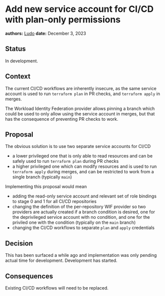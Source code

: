 # Add new service account for CI/CD with plan-only permissions

**authors:** [Ludo](https://github.com/ludoo)
**date:** December 3, 2023

## Status

In development.

## Context

The current CI/CD workflows are inherently insecure, as the same service account is used to run `terraform plan` in PR checks, and `terraform apply` in merges.

The Workload Identity Federation provider allows pinning a branch which could be used to only allow using the service account in merges, but that has the consequence of preventing PR checks to work.

## Proposal

The obvious solution is to use two separate service accounts for CI/CD

- a lower privileged one that is only able to read resources and can be safely used to run `terraform plan` during PR checks
- a higher privileged one which can modify resources and is used to run `terraform apply` during merges, and can be restricted to work from a single branch (typically `main`)

Implementing this proposal would mean

- adding the read-only service account and relevant set of role bindings to stage 0 and 1 for all CI/CD repositories
- changing the definition of the per-repository WIF provider so two providers are actually created if a branch condition is desired, one for the deprivileged service account with no condition, and one for the priviled one with the condition (typically on the `main` branch)
- changing the CI/CD workflows to separate `plan` and `apply` credentials

## Decision

This has been surfaced a while ago and implementation was only pending actual time for development. Development has started.

## Consequences

Existing CI/CD workflows will need to be replaced.

